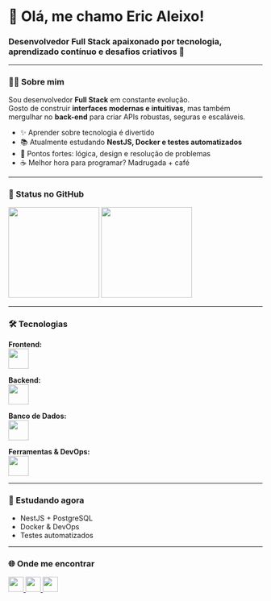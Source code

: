 <h1 align="left">👋 Olá, me chamo Eric Aleixo!</h1>
<h3 align="left">Desenvolvedor Full Stack apaixonado por tecnologia, aprendizado contínuo e desafios criativos 🚀</h3>

---

### 🧑‍💻 Sobre mim
Sou desenvolvedor **Full Stack** em constante evolução.  
Gosto de construir **interfaces modernas e intuitivas**, mas também mergulhar no **back-end** para criar APIs robustas, seguras e escaláveis.  

- ✨ Aprender sobre tecnologia é divertido  
- 📚 Atualmente estudando **NestJS, Docker e testes automatizados**  
- 🎯 Pontos fortes: lógica, design e resolução de problemas  
- ☕ Melhor hora para programar? Madrugada + café  

---

### 🚀 Status no GitHub
<div align="left">
  <img src="https://github-readme-stats.vercel.app/api?username=EricAleixo&show_icons=true&theme=nightowl&locale=pt-br" height="180"/>
  <img src="https://github-readme-stats.vercel.app/api/top-langs?username=EricAleixo&layout=compact&theme=nightowl&locale=pt-br" height="180"/>
</div>

---

### 🛠️ Tecnologias

**Frontend:**  
<img src="https://skillicons.dev/icons?i=html,css,js,ts,react,angular" height="40"/>

**Backend:**  
<img src="https://skillicons.dev/icons?i=nodejs,express,java,spring" height="40"/>

**Banco de Dados:**  
<img src="https://skillicons.dev/icons?i=postgresql,sqlite,mysql" height="40"/>

**Ferramentas & DevOps:**  
<img src="https://skillicons.dev/icons?i=git,github,docker" height="40"/>

---

### 📌 Estudando agora
- NestJS + PostgreSQL  
- Docker & DevOps  
- Testes automatizados  

---

### 🌐 Onde me encontrar
<div align="left">
  <a href="https://www.linkedin.com/in/eric-aleixo" target="_blank">
    <img src="https://img.shields.io/badge/LinkedIn-0077B5?style=flat&logo=linkedin&logoColor=white" height="30"/>
  </a>
  <a href="https://www.instagram.com/eric.alxy/" target="_blank">
    <img src="https://img.shields.io/badge/Instagram-E4405F?style=flat&logo=instagram&logoColor=white" height="30"/>
  </a>
  <a href="#">
    <img src="https://img.shields.io/badge/Discord-7289DA?style=flat&logo=discord&logoColor=white" height="30"/>
  </a>
</div>
